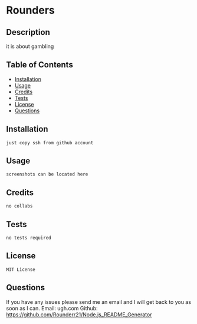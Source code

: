# Rounders

## Description
it is about gambling

## Table of Contents
- [Installation](#installation)
- [Usage](#usage)
- [Credits](#credits)
- [Tests](#tests)
- [License](#license)
- [Questions](#quesetions)

## Installation
    just copy ssh from github account

## Usage
    screenshots can be located here

## Credits
    no collabs

## Tests
    no tests required
    
## License
    MIT License

## Questions
If you have any issues please send me an email and I will get back to you as soon as I can.
Email: ugh.com
Github:  https://github.com/Rounderr21/Node.js_README_Generator
    